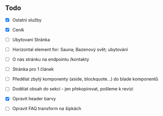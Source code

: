 ## Todo
- [x] Ostatní služby
- [x] Ceník
- [ ] Ubytovani Stránka
- [ ] Horizontal element for: Sauna; Bazenový svět; ubytování
- [ ] O nás stránku na endpointu /kontakty
- [ ] Stránka pro 1 článek


- [ ] Předělat zbylý komponenty (aside, blockquote...) do blade komponentů
- [ ] Dodělat obsah do sekcí - jen překopírovat, pošleme k revizi
- [x] Opravit header barvy
- [ ] Opravit FAQ transform na šipkách
